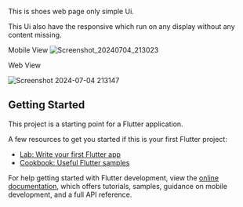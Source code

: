 This is shoes web page only simple Ui.


This Ui also have the responsive which run on any display without any content missing.

Mobile View
![Screenshot_20240704_213023](https://github.com/YashBadgujar2023/Shoes/assets/145748021/008e8385-6bf5-4f03-ab01-acb160660721)

Web View

![Screenshot 2024-07-04 213147](https://github.com/YashBadgujar2023/Shoes/assets/145748021/1580def0-3733-408c-a808-d07ceeb0f05e)


## Getting Started

This project is a starting point for a Flutter application.

A few resources to get you started if this is your first Flutter project:

- [Lab: Write your first Flutter app](https://docs.flutter.dev/get-started/codelab)
- [Cookbook: Useful Flutter samples](https://docs.flutter.dev/cookbook)

For help getting started with Flutter development, view the
[online documentation](https://docs.flutter.dev/), which offers tutorials,
samples, guidance on mobile development, and a full API reference.
